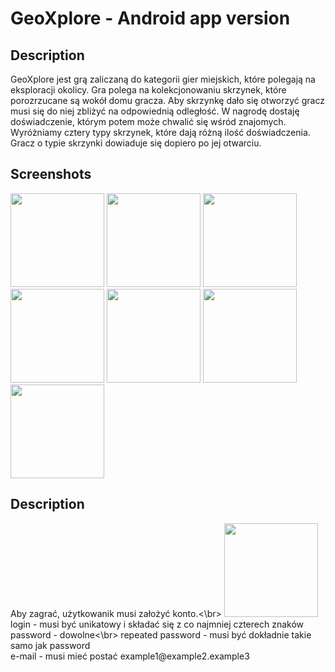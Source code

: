 # GeoXplore - Android app version

## Description
GeoXplore jest grą zaliczaną do kategorii gier miejskich, które polegają na eksploracji okolicy. Gra polega na kolekcjonowaniu skrzynek, które porozrzucane są wokół domu gracza. Aby skrzynkę dało się otworzyć gracz musi się do niej zbliżyć na odpowiednią odległość. W nagrodę dostaję doświadczenie, którym potem może chwalić się wśród znajomych. Wyróżniamy cztery typy skrzynek, które dają różną ilość doświadczenia. Gracz o typie skrzynki dowiaduje się dopiero po jej otwarciu.

## Screenshots
<p>
<img src="https://github.com/Premwoik/GeoXplore-Android/blob/develop/images/map.png" width="150"/>
<img src="https://github.com/Premwoik/GeoXplore-Android/blob/develop/images/map_setHome.png" width="150"/>
<img src="https://github.com/Premwoik/GeoXplore-Android/blob/develop/images/login.png" width="150"/>
<img src="https://github.com/Premwoik/GeoXplore-Android/blob/develop/images/friends.png" width="150"/>
<img src="https://github.com/Premwoik/GeoXplore-Android/blob/develop/images/profile.png" width="150"/>
<img src="https://github.com/Premwoik/GeoXplore-Android/blob/develop/images/ranking.png" width="150"/>
<img src="https://github.com/Premwoik/GeoXplore-Android/blob/develop/images/register.png" width="150"/>
  </p>

## Description
<p>
Aby zagrać, użytkowanik musi założyć konto.<\br>
<img src="https://github.com/Premwoik/GeoXplore-Android/blob/develop/images/register.png" width="150"/>
  login - musi być unikatowy i składać się z co najmniej czterech znaków</br>
password - dowolne<\br>
  repeated password - musi być dokładnie takie samo jak password </br>
e-mail - musi mieć postać example1@example2.example3</br>
</p>  
